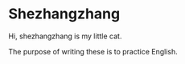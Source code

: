 # Shezhangzhang

Hi, shezhangzhang is my little cat.

The purpose of writing these is to practice English.
